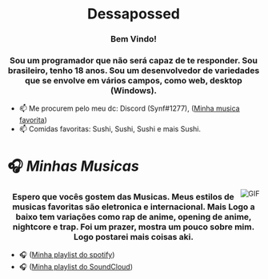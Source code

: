 <h1 align="center">Dessapossed</h1>
<h3 align="center">Bem Vindo!</h3>
<h3 align="center">Sou um programador que não será capaz de te responder. Sou brasileiro, 
tenho 18 anos. Sou um desenvolvedor de variedades que se envolve em vários campos, como web, desktop (Windows).</h3>

- 📫 Me procurem pelo meu dc: Discord (Synf#1277), ([Minha musica favorita](https://www.youtube.com/watch?v=woNrNfFVsKc&ab_channel=NoCopyrightSounds))
- 📫 Comidas favoritas: Sushi, Sushi, Sushi e mais Sushi.

#                                                                    🎧 *Minhas Musicas*

<img align="right" alt="GIF" src="https://cdn.discordapp.com/attachments/868714631873585163/877253633824133161/tumblr_56f0890146e0aa2ec6fff665f37dce1f_11f3d2f7_540.gif" />

<h3 align="center"> Espero que vocês gostem das Musicas. 
Meus estilos de musicas favoritas são eletronica e internacional. 
Mais Logo a baixo tem variações como rap de anime, opening de anime, nightcore e trap. 
Foi um prazer, mostra um pouco sobre mim. Logo postarei mais coisas aki.</h3>

- 🎧 ([Minha playlist do spotify](https://open.spotify.com/user/31rixvqa36wivjxrxbh3exixi7vy))
- 🎧 ([Minha playlist do SoundCloud](https://soundcloud.com/user-981597680-906168883))
